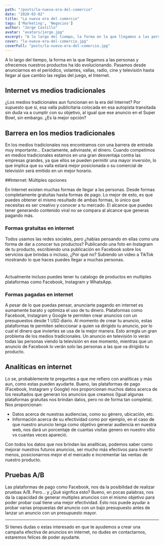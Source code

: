 ```yaml
---
path: "/posts/la-nueva-era-del-comercio"
date: "2020-03-02"
title: "La nueva era del comercio"
tags: ['Marketing', 'Negocios']
author: "Jorge Castillo"
avatar: "avatars/jorge.jpg"
excerpt: "A lo largo del tiempo, la forma en la que llegamos a las personas y ofrecemos nuestros productos ha ido evolucionando. Pasamos desde anunciarnos en el periódico, volantes, vallas, radio, cine y televisión hasta llegar al que cambio las reglas del juego, el Internet."
cover: "la-nueva-era-del-comercio.jpg"
coverFull: "posts/la-nueva-era-del-comercio.jpg"
---
```


A lo largo del tiempo, la forma en la que llegamos a las personas y ofrecemos nuestros productos ha ido evolucionando. Pasamos desde anunciarnos en el periódico, volantes, vallas, radio, cine y televisión hasta llegar al que cambio las reglas del juego, el Internet.

## Internet vs medios tradicionales

¿Los medios tradicionales aun funcionan en la era del Internet? Por supuesto que si, esa valla publicitaria colocada en esa autopista transitada sin duda va a cumplir con su objetivo, al igual que ese anuncio en el Super Bowl, sin embargo. ¿Es la mejor opción?

## Barrera en los medios tradicionales

En los medios tradicionales nos encontramos con una barrera de entrada muy importante... Exactamente, adivinaste, el dinero.
Cuando competimos en medios tradicionales estamos en una gran desventaja contra las empresas grandes, ya que ellos se pueden permitir una mayor inversión, lo que implica que su valla estará mejor posicionada o su comercial de televisión será emitido en un mejor horario.

##Internet: Múltiples opciones

En Internet existen muchas formas de llegar a las personas. Desde formas completamente gratuitas hasta formas de pago. Lo mejor de esto, es que puedes obtener el mismo resultado de ambas formas, lo único que necesitas es ser creativo y conocer a tu mercado. El alcance que puedes tener generando contenido viral no se compara al alcance que generas pagando más.

### Formas gratuitas en internet

Todos usamos las redes sociales, pero ¿habías pensando en ellas como una forma de dar a conocer tus productos? Publicando una foto en Instagram de tu producto, escribiendo una publicación en Facebook sobre los servicios que brindas o incluso, ¿Por qué no? Subiendo un video a TikTok mostrando lo que haces puedes llegar a muchas personas.
#
Actualmente incluso puedes tener tu catalogo de productos en multiples plataformas como Facebook, Instagram y WhatsApp.

### Formas pagadas en internet

A pesar de lo que puedas pensar, anunciarte pagando en internet es sumamente barato y optimiza el uso de tu dinero. Plataformas como Facebook, Instagram y Google te permiten crear anuncios con un presupuestos desde 1 USD diario.
Al momento de crear tu anuncio, estas plataformas te permiten seleccionar a quien va dirigido tu anuncio, por lo cual el dinero que inviertes se usa de la mejor manera. Esto arregla un gran problema de los medios tradicionales. Un anuncio en televisión lo verán todas las personas viendo la televisión en ese momento, mientras que un anuncio de Facebook lo verán solo las personas a las que va dirigido tu producto.

## Analíticas en internet

Lo se, probablemente te preguntes a que me refiero con analíticas y más aun, como estas pueden ayudarte. Bueno, las plataformas de pago (Facebook, Instagram y Google) nos proporcionan muchos datos acerca de los resultados que generan los anuncios que creamos (Igual algunas plataformas gratuitas nos brindan datos, pero no de forma tan completa). Nos proporcionan:

* Datos acerca de nuestras audiencias, como su género, ubicación, etc.
* Información acerca de su efectividad como por ejemplo, en el caso de que nuestro anuncio tenga como objetivo generar audiencia en nuestra web, nos dará un porcentaje de cuantas visitas genero en nuestro sitio vs cuantas veces apareció.

Con todos los datos que nos brindan las analíticas, podemos saber como mejorar nuestros futuros anuncios, ser mucho más efectivos para invertir menos, posicionarnos mejor el el mercado e incrementar las ventas de nuestro producto.

## Pruebas A/B

Las plataformas de pago como Facebook, nos da la posibilidad de realizar pruebas A/B. Pero… y ¿Qué signfica esto? Bueno, en pocas palabras, nos da la capacidad de generar multiples anuncios con el mismo objetivo para poder probar cual tiene una mejor efectividad. Esto nos puede ayudar a probar varias propuestas del anuncio con un bajo presupuesto antes de lanzar un anuncio con un presupuesto mayor.

---

Si tienes dudas o estas interesado en que te ayudemos a crear una campaña efectiva de anuncios en internet, no dudes en contactarnos, estaremos felices de poder ayudarte.
